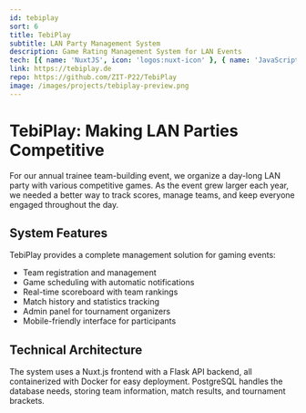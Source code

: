 ```yaml
---
id: tebiplay
sort: 6
title: TebiPlay
subtitle: LAN Party Management System
description: Game Rating Management System for LAN Events
tech: [{ name: 'NuxtJS', icon: 'logos:nuxt-icon' }, { name: 'JavaScript', icon: 'logos:javascript' }, { name: 'Flask', icon: 'simple-icons:flask' }, { name: 'Docker', icon: 'logos:docker-icon' }, { name: 'PostgreSQL', icon: 'logos:postgresql' }, { name: 'TailwindCSS', icon: 'logos:tailwindcss-icon' }]
link: https://tebiplay.de
repo: https://github.com/ZIT-P22/TebiPlay
image: /images/projects/tebiplay-preview.png
--- 
```


# TebiPlay: Making LAN Parties Competitive

For our annual trainee team-building event, we organize a day-long LAN party with various competitive games. As the event grew larger each year, we needed a better way to track scores, manage teams, and keep everyone engaged throughout the day.

## System Features

TebiPlay provides a complete management solution for gaming events:

- Team registration and management
- Game scheduling with automatic notifications
- Real-time scoreboard with team rankings
- Match history and statistics tracking
- Admin panel for tournament organizers
- Mobile-friendly interface for participants

## Technical Architecture

The system uses a Nuxt.js frontend with a Flask API backend, all containerized with Docker for easy deployment. PostgreSQL handles the database needs, storing team information, match results, and tournament brackets.